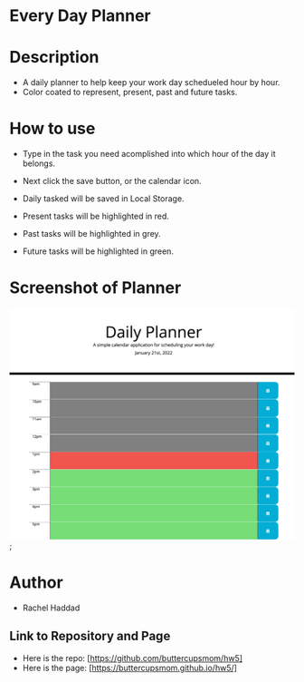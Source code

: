 # Every Day Planner

# Description

- A daily planner to help keep your work day schedueled hour by hour.
- Color coated to represent, present, past and future tasks.

# How to use

- Type in the task you need acomplished into which hour of the day it belongs.
- Next click the save button, or the calendar icon.
- Daily tasked will be saved in Local Storage.

- Present tasks will be highlighted in red.
- Past tasks will be highlighted in grey.
- Future tasks will be highlighted in green.

# Screenshot of Planner

![Screenshot of Planner](./assets/images/screenshotofplanner.png);

# Author

- Rachel Haddad

## Link to Repository and Page

- Here is the repo: [https://github.com/buttercupsmom/hw5]
- Here is the page: [https://buttercupsmom.github.io/hw5/]
